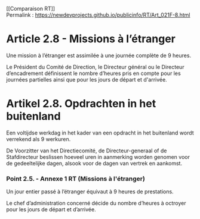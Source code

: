 [[Comparaison RT]]  
Permalink : https://newdevprojects.github.io/publicinfo/RT/Art_021F-8.html

# Article 2.8 - Missions à l’étranger

Une mission à l’étranger est assimilée à une journée complète de 9 heures. 

Le Président du Comité de Direction, le Directeur général ou le Directeur d’encadrement définissent le nombre d’heures pris en compte pour les journées partielles ainsi que pour les jours de départ et d'arrivée.

# Artikel 2.8. Opdrachten in het buitenland 
Een voltijdse werkdag in het kader van een opdracht in het buitenland wordt verrekend als 9 werkuren. 

De Voorzitter van het Directiecomité, de Directeur-generaal of de Stafdirecteur beslissen hoeveel uren in aanmerking worden genomen voor de gedeeltelijke dagen, alsook voor de dagen van vertrek en aankomst. 

### Point 2.5. - Annexe 1 RT (Missions à l'étranger)

Un jour entier passé à l’étranger équivaut à 9 heures de prestations. 

Le chef d’administration concerné décide du nombre d’heures à octroyer pour les jours de départ et d’arrivée. 

